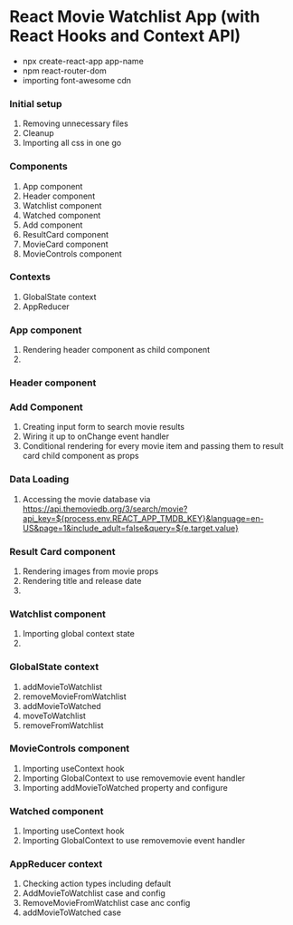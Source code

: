 # React Movie Watchlist App (with React Hooks and Context API)

- npx create-react-app app-name
- npm react-router-dom
- importing font-awesome cdn

### Initial setup

1. Removing unnecessary files
2. Cleanup
3. Importing all css in one go

### Components

1. App component
2. Header component
3. Watchlist component
4. Watched component
5. Add component
6. ResultCard component
7. MovieCard component
8. MovieControls component

### Contexts

1. GlobalState context
2. AppReducer

### App component

1. Rendering header component as child component
2.

### Header component

### Add Component

1. Creating input form to search movie results
2. Wiring it up to onChange event handler
3. Conditional rendering for every movie item and passing them to result card child component as props

### Data Loading

1. Accessing the movie database via https://api.themoviedb.org/3/search/movie?api_key=${process.env.REACT_APP_TMDB_KEY}&language=en-US&page=1&include_adult=false&query=${e.target.value}

### Result Card component

1. Rendering images from movie props
2. Rendering title and release date
3.

### Watchlist component

1. Importing global context state
2.

### GlobalState context

1. addMovieToWatchlist
2. removeMovieFromWatchlist
3. addMovieToWatched
4. moveToWatchlist
5. removeFromWatchlist

### MovieControls component

1. Importing useContext hook
2. Importing GlobalContext to use removemovie event handler
3. Importing addMovieToWatched property and configure

### Watched component

1. Importing useContext hook
2. Importing GlobalContext to use removemovie event handler

### AppReducer context

1. Checking action types including default
2. AddMovieToWatchlist case and config
3. RemoveMovieFromWatchlist case anc config
4. addMovieToWatched case
